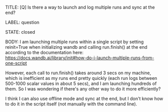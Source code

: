 TITLE:
[Q] Is there a way to launch and log multiple runs and sync at the end?

LABEL:
question

STATE:
closed

BODY:
I am launching multiple runs within a single script by setting reinit=True when initializing wandb and calling run.finish() at the end according to the documentation here:
https://docs.wandb.ai/library/init#how-do-i-launch-multiple-runs-from-one-script

However, each call to run.finish() takes around 3 secs on my machine, which is inefficient as my runs end pretty quickly (each run logs between 500-1000 scalar values in about 5 secs), and I am launching hundreds of them. So I was wondering if there's any other way to do it more efficiently?

I think I can also use offline mode and sync at the end, but I don't know how to do it in the script itself (not manually with the command line).

